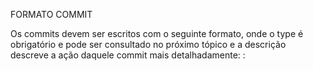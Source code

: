 FORMATO COMMIT

Os commits devem ser escritos com o seguinte formato, onde o type é obrigatório e pode ser consultado no próximo tópico e a descrição descreve a ação daquele commit mais detalhadamente:
<type>: <description>